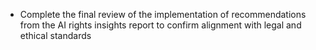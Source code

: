 - Complete the final review of the implementation of recommendations from the AI rights insights report to confirm alignment with legal and ethical standards